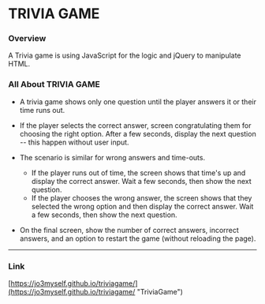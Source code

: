 # TRIVIA GAME

### Overview

A Trivia game is using JavaScript for the logic and jQuery to manipulate HTML. 

### All About TRIVIA GAME

* A trivia game shows only one question until the player answers it or their time runs out.

* If the player selects the correct answer, screen congratulating them for choosing the right option. After a few seconds, display the next question -- this happen without user input.

* The scenario is similar for wrong answers and time-outs.

  * If the player runs out of time, the screen shows that time's up and display the correct answer. Wait a few seconds, then show the next question.
  * If the player chooses the wrong answer, the screen shows that they selected the wrong option and then display the correct answer. Wait a few seconds, then show the next question.

* On the final screen, show the number of correct answers, incorrect answers, and an option to restart the game (without reloading the page).

- - -

### Link

[https://jo3myself.github.io/triviagame/](https://jo3myself.github.io/triviagame/ "TriviaGame")
